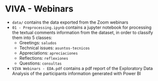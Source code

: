 # VIVA - Webinars

- `data/` contains the data exported from the Zoom webinars
- `01 - Preprocessing.ipynb` contains a jupyter notebook for processing the textual comments information from the dataset, in order to classify them into 5 classes: 
  - Greetings: `saludos`
  - Technical issues: `asuntos-tecnicos`
  - Appreciations: `apreciaciones`
  - Reflections: `reflexiones`
  - Questions: `consultas`
- `VIVA Webinars - EDA.pdf` contains a pdf report of the Exploratory Data Analysis of the participants information generated with Power BI
